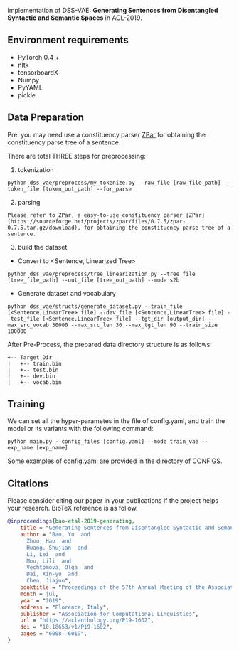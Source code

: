 Implementation of DSS-VAE: **Generating Sentences from Disentangled Syntactic and Semantic Spaces** in ACL-2019.

## Environment requirements
- PyTorch 0.4 +
- nltk
- tensorboardX
- Numpy
- PyYAML
- pickle

## Data Preparation
Pre: you may need use a constituency parser [ZPar](https://sourceforge.net/projects/zpar/files/0.7.5/zpar-0.7.5.tar.gz/download) for obtaining the constituency parse tree of a sentence.

There are total THREE steps for preprocessing:

1. tokenization
``` shell
python dss_vae/preprocess/my_tokenize.py --raw_file [raw_file_path] --token_file [token_out_path] --for_parse
```
2. parsing 
``` shell
Please refer to ZPar, a easy-to-use constituency parser [ZPar](https://sourceforge.net/projects/zpar/files/0.7.5/zpar-0.7.5.tar.gz/download), for obtaining the constituency parse tree of a sentence.
```
3. build the dataset
- Convert <Constituency Tree> to <Sentence, Linearized Tree>
```shell
python dss_vae/preprocess/tree_linearization.py --tree_file [tree_file_path] --out_file [tree_out_path] --mode s2b
```
- Generate dataset and vocabulary
```shell
python dss_vae/structs/generate_dataset.py --train_file [<Sentence,LinearTree> file] --dev_file [<Sentence,LinearTree> file] --test_file [<Sentence,LinearTree> file] --tgt_dir [output_dir] --max_src_vocab 30000 --max_src_len 30 --max_tgt_len 90 --train_size 100000
```
After Pre-Process, the prepared data directory structure is as follows: 
```
+-- Target Dir
|   +-- train.bin
|   +-- test.bin
|   +-- dev.bin
|   +-- vocab.bin
```
## Training
We can set all the hyper-parametes in the file of config.yaml, and train the model or its variants with the following command:
```shell
python main.py --config_files [config.yaml] --mode train_vae --exp_name [exp_name]
```
Some examples of config.yaml are provided in the directory of CONFIGS.


## Citations
Please consider citing our paper in your publications if the project helps your research. BibTeX reference is as follow.
```BibTeX
@inproceedings{bao-etal-2019-generating,
    title = "Generating Sentences from Disentangled Syntactic and Semantic Spaces",
    author = "Bao, Yu  and
      Zhou, Hao  and
      Huang, Shujian  and
      Li, Lei  and
      Mou, Lili  and
      Vechtomova, Olga  and
      Dai, Xin-yu  and
      Chen, Jiajun",
    booktitle = "Proceedings of the 57th Annual Meeting of the Association for Computational Linguistics",
    month = jul,
    year = "2019",
    address = "Florence, Italy",
    publisher = "Association for Computational Linguistics",
    url = "https://aclanthology.org/P19-1602",
    doi = "10.18653/v1/P19-1602",
    pages = "6008--6019",
}
```